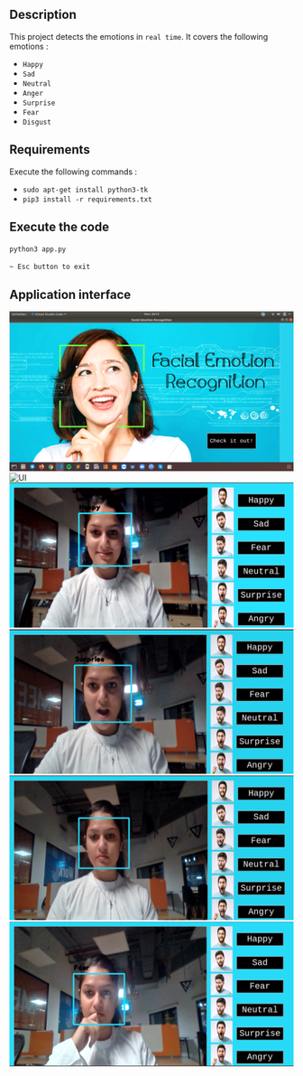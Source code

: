 ## Description
This project detects the emotions in `real time`. It covers the following emotions :
* `Happy`
* `Sad`
* `Neutral`
* `Anger`
* `Surprise`
* `Fear`
* `Disgust`

## Requirements
Execute the following commands :
- `sudo apt-get install python3-tk`
- `pip3 install -r requirements.txt`

## Execute the code
`python3 app.py`

`~ Esc button to exit `

## Application interface

![UI](/image/screenshots/home.png)
![UI](/image/screenshots/0_neural.png)
![UI](/image/screenshots/0_happy.png)
![UI](/image/screenshots/0_surprise.png)
![UI](/image/screenshots/0_sad.png)
![UI](/image/screenshots/0_fear.png)
